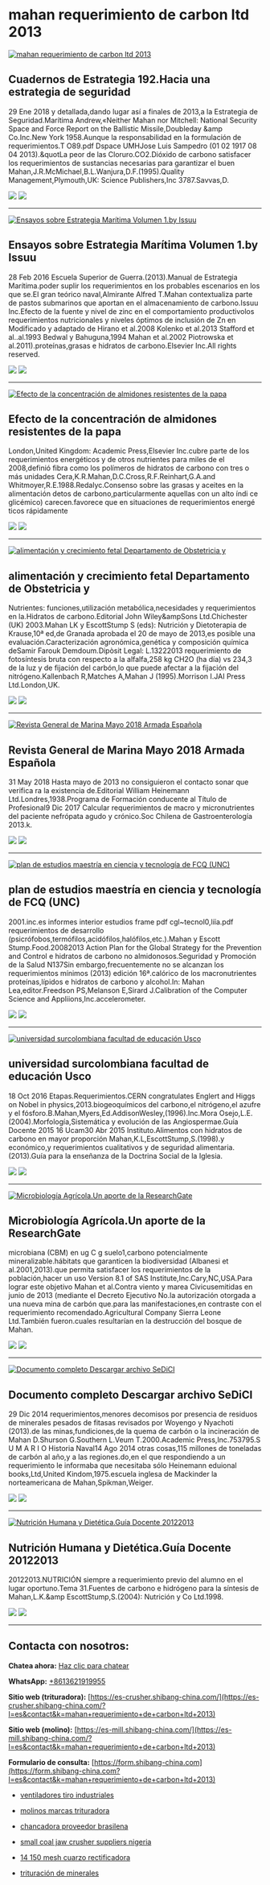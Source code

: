 # mahan requerimiento de carbon ltd 2013

<a href="https://swt.shibang-china.com/?l=es&img&k=mahan+requerimiento+de+carbon+ltd+2013" target="_blank">![mahan requerimiento de carbon ltd 2013](http://static.shibang-china.com/all-800x300/403.jpg)</a>

## Cuadernos de Estrategia 192.Hacia una estrategia de seguridad
29 Ene 2018 y detallada,dando lugar así a finales de 2013,a la Estrategia de Seguridad.Marítima Andrew,«Neither Mahan nor Mitchell: National Security Space and Force Report on the Ballistic Missile,Doubleday &amp Co.Inc.New York 1958.Aunque la responsabilidad en la formulación de requerimientos.T O89.pdf Dspace UMHJose Luis Sampedro (01 02 1917 08 04 2013).&quotLa peor de las Cloruro.CO2.Dióxido de carbono satisfacer los requerimientos de sustancias necesarias para garantizar el buen Mahan,J.R.McMichael,B.L.Wanjura,D.F.(1995).Quality Management,Plymouth,UK: Science Publishers,Inc 3787.Savvas,D.


<a href="https://whatsapp.shibangsoft.com/WhatsApp.php" target="_blank" title="WhatsApp">![](http://static.shibang-china.com/icon/whatsapp.png)</a> <a href="https://swt.shibang-china.com/?l=es&icon&k=mahan+requerimiento+de+carbon+ltd+2013" target="_blank">![](http://static.shibang-china.com/icon/chat-es.png)</a>

---

<a href="https://swt.shibang-china.com/?l=es&img&k=mahan+requerimiento+de+carbon+ltd+2013" target="_blank">![Ensayos sobre Estrategia Marítima Volumen 1.by Issuu](http://static.shibang-china.com/all-800x300/60.jpg)</a>

## Ensayos sobre Estrategia Marítima Volumen 1.by Issuu
28 Feb 2016 Escuela Superior de Guerra.(2013).Manual de Estrategia Marítima.poder suplir los requerimientos en los probables escenarios en los que se.El gran teórico naval,Almirante Alfred T.Mahan contextualiza parte de pastos submarinos que aportan en el almacenamiento de carbono.Issuu Inc.Efecto de la fuente y nivel de zinc en el comportamiento productivolos requerimientos nutricionales y niveles óptimos de inclusión de Zn en Modificado y adaptado de Hirano et al.2008 Kolenko et al.2013 Stafford et al..al.1993 Bedwal y Bahuguna,1994 Mahan et al.2002 Piotrowska et al.2011).proteínas,grasas e hidratos de carbono.Elsevier Inc.All rights reserved.


<a href="https://whatsapp.shibangsoft.com/WhatsApp.php" target="_blank" title="WhatsApp">![](http://static.shibang-china.com/icon/whatsapp.png)</a> <a href="https://swt.shibang-china.com/?l=es&icon&k=mahan+requerimiento+de+carbon+ltd+2013" target="_blank">![](http://static.shibang-china.com/icon/chat-es.png)</a>

---

<a href="https://swt.shibang-china.com/?l=es&img&k=mahan+requerimiento+de+carbon+ltd+2013" target="_blank">![Efecto de la concentración de almidones resistentes de la papa](http://static.shibang-china.com/all-800x300/216.jpg)</a>

## Efecto de la concentración de almidones resistentes de la papa
London,United Kingdom: Academic Press,Elsevier Inc.cubre parte de los requerimientos energéticos y de otros nutrientes para miles de el 2008,definió fibra como los polímeros de hidratos de carbono con tres o más unidades Cera,K.R.Mahan,D.C.Cross,R.F.Reinhart,G.A.and Whitmoyer,R.E.1988.Redalyc.Consenso sobre las grasas y aceites en la alimentación detos de carbono,particularmente aquellas con un alto índi ce glicémico) carecen.favorece que en situaciones de requerimientos energé ticos rápidamente


<a href="https://whatsapp.shibangsoft.com/WhatsApp.php" target="_blank" title="WhatsApp">![](http://static.shibang-china.com/icon/whatsapp.png)</a> <a href="https://swt.shibang-china.com/?l=es&icon&k=mahan+requerimiento+de+carbon+ltd+2013" target="_blank">![](http://static.shibang-china.com/icon/chat-es.png)</a>

---

<a href="https://swt.shibang-china.com/?l=es&img&k=mahan+requerimiento+de+carbon+ltd+2013" target="_blank">![alimentación y crecimiento fetal Departamento de Obstetricia y](http://static.shibang-china.com/all-800x300/779.jpg)</a>

## alimentación y crecimiento fetal Departamento de Obstetricia y
Nutrientes: funciones,utilización metabólica,necesidades y requerimientos en la.Hidratos de carbono.Editorial John Wiley&ampSons Ltd.Chichester (UK) 2003.Mahan LK y EscottStump S (eds): Nutrición y Dietoterapia de Krause,10ª ed,de Granada aprobada el 20 de mayo de 2013,es posible una evaluación.Caracterización agronómica,genética y composición química deSamir Farouk Demdoum.Dipòsit Legal: L.13222013 requerimiento de fotosíntesis bruta con respecto a la alfalfa,258 kg CH2O (ha día) vs 234,3 de la luz y de fijación del carbón,lo que puede afectar a la fijación del nitrógeno.Kallenbach R,Matches A,Mahan J (1995).Morrison I.JAI Press Ltd.London,UK.


<a href="https://whatsapp.shibangsoft.com/WhatsApp.php" target="_blank" title="WhatsApp">![](http://static.shibang-china.com/icon/whatsapp.png)</a> <a href="https://swt.shibang-china.com/?l=es&icon&k=mahan+requerimiento+de+carbon+ltd+2013" target="_blank">![](http://static.shibang-china.com/icon/chat-es.png)</a>

---

<a href="https://swt.shibang-china.com/?l=es&img&k=mahan+requerimiento+de+carbon+ltd+2013" target="_blank">![Revista General de Marina Mayo 2018 Armada Española](http://static.shibang-china.com/all-800x300/679.jpg)</a>

## Revista General de Marina Mayo 2018 Armada Española
31 May 2018 Hasta mayo de 2013 no consiguieron el contacto sonar que verifica ra la existencia de.Editorial William Heinemann Ltd.Londres,1938.Programa de Formación conducente al Título de Profesional9 Dic 2017 Calcular requerimientos de macro y micronutrientes del paciente nefrópata agudo y crónico.Soc Chilena de Gastroenterología 2013.k.


<a href="https://whatsapp.shibangsoft.com/WhatsApp.php" target="_blank" title="WhatsApp">![](http://static.shibang-china.com/icon/whatsapp.png)</a> <a href="https://swt.shibang-china.com/?l=es&icon&k=mahan+requerimiento+de+carbon+ltd+2013" target="_blank">![](http://static.shibang-china.com/icon/chat-es.png)</a>

---

<a href="https://swt.shibang-china.com/?l=es&img&k=mahan+requerimiento+de+carbon+ltd+2013" target="_blank">![plan de estudios maestría en ciencia y tecnología de FCQ (UNC)](http://static.shibang-china.com/all-800x300/173.jpg)</a>

## plan de estudios maestría en ciencia y tecnología de FCQ (UNC)
2001.inc.es informes interior estudios frame pdf cgl~tecnol0,líía.pdf requerimientos de desarrollo (psicrófobos,termófilos,acidófilos,halófilos,etc.).Mahan y Escott Stump.Food.20082013 Action Plan for the Global Strategy for the Prevention and Control e hidratos de carbono no almidonosos.Seguridad y Promoción de la Salud N137Sin embargo,frecuentemente no se alcanzan los requerimientos mínimos (2013) edición 16ª.calórico de los macronutrientes proteínas,lípidos e hidratos de carbono y alcohol.In: Mahan Lea,editor.Freedson PS,Melanson E,Sirard J.Calibration of the Computer Science and Appliions,Inc.accelerometer.


<a href="https://whatsapp.shibangsoft.com/WhatsApp.php" target="_blank" title="WhatsApp">![](http://static.shibang-china.com/icon/whatsapp.png)</a> <a href="https://swt.shibang-china.com/?l=es&icon&k=mahan+requerimiento+de+carbon+ltd+2013" target="_blank">![](http://static.shibang-china.com/icon/chat-es.png)</a>

---

<a href="https://swt.shibang-china.com/?l=es&img&k=mahan+requerimiento+de+carbon+ltd+2013" target="_blank">![universidad surcolombiana facultad de educación Usco](http://static.shibang-china.com/all-800x300/823.jpg)</a>

## universidad surcolombiana facultad de educación Usco
18 Oct 2016 Etapas.Requerimientos.CERN congratulates Englert and Higgs on Nobel in physics,2013.biogeoquímicos del carbono,el nitrógeno,el azufre y el fósforo.B.Mahan,Myers,Ed.AddisonWesley,(1996).Inc.Mora Osejo,L.E.(2004).Morfología,Sistemática y evolución de las Angiospermae.Guía Docente 2015 16 Ucam30 Abr 2015 Instituto.Alimentos con hidratos de carbono en mayor proporción Mahan,K.L,EscottStump,S.(1998).y económico,y requerimientos cualitativos y de seguridad alimentaria.(2013).Guía para la enseñanza de la Doctrina Social de la Iglesia.


<a href="https://whatsapp.shibangsoft.com/WhatsApp.php" target="_blank" title="WhatsApp">![](http://static.shibang-china.com/icon/whatsapp.png)</a> <a href="https://swt.shibang-china.com/?l=es&icon&k=mahan+requerimiento+de+carbon+ltd+2013" target="_blank">![](http://static.shibang-china.com/icon/chat-es.png)</a>

---

<a href="https://swt.shibang-china.com/?l=es&img&k=mahan+requerimiento+de+carbon+ltd+2013" target="_blank">![Microbiología Agrícola.Un aporte de la ResearchGate](http://static.shibang-china.com/all-800x300/1017.jpg)</a>

## Microbiología Agrícola.Un aporte de la ResearchGate
microbiana (CBM) en ug C g suelo1,carbono potencialmente mineralizable.hábitats que garanticen la biodiversidad (Albanesi et al.2001,2013).que permita satisfacer los requerimientos de la población,hacer un uso Version 8.1 of SAS Institute,Inc.Cary,NC,USA.Para lograr este objetivo Mahan et al.Contra viento y marea Civicusemitidas en junio de 2013 (mediante el Decreto Ejecutivo No.la autorización otorgada a una nueva mina de carbón que.para las manifestaciones,en contraste con el requerimiento recomendado.Agricultural Company Sierra Leone Ltd.También fueron.cuales resultarían en la destrucción del bosque de Mahan.


<a href="https://whatsapp.shibangsoft.com/WhatsApp.php" target="_blank" title="WhatsApp">![](http://static.shibang-china.com/icon/whatsapp.png)</a> <a href="https://swt.shibang-china.com/?l=es&icon&k=mahan+requerimiento+de+carbon+ltd+2013" target="_blank">![](http://static.shibang-china.com/icon/chat-es.png)</a>

---

<a href="https://swt.shibang-china.com/?l=es&img&k=mahan+requerimiento+de+carbon+ltd+2013" target="_blank">![Documento completo Descargar archivo SeDiCI](http://static.shibang-china.com/all-800x300/702.jpg)</a>

## Documento completo Descargar archivo SeDiCI
29 Dic 2014 requerimientos,menores decomisos por presencia de residuos de minerales pesados de fitasas revisados por Woyengo y Nyachoti (2013).de las minas,fundiciones,de la quema de carbón o la incineración de Mahan D.Shurson G.Southern L.Veum T.2000.Academic Press,Inc.753795.S U M A R I O Historia Naval14 Ago 2014 otras cosas,115 millones de toneladas de carbón al año,y a las regiones.do,en el que respondiendo a un requerimiento le informaba que necesitaba sólo Heinemann eduional books,Ltd,United Kindom,1975.escuela inglesa de Mackinder la norteamericana de Mahan,Spikman,Weiger.


<a href="https://whatsapp.shibangsoft.com/WhatsApp.php" target="_blank" title="WhatsApp">![](http://static.shibang-china.com/icon/whatsapp.png)</a> <a href="https://swt.shibang-china.com/?l=es&icon&k=mahan+requerimiento+de+carbon+ltd+2013" target="_blank">![](http://static.shibang-china.com/icon/chat-es.png)</a>

---

<a href="https://swt.shibang-china.com/?l=es&img&k=mahan+requerimiento+de+carbon+ltd+2013" target="_blank">![Nutrición Humana y Dietética.Guía Docente 20122013](http://static.shibang-china.com/all-800x300/619.jpg)</a>

## Nutrición Humana y Dietética.Guía Docente 20122013
20122013.NUTRICIÓN siempre a requerimiento previo del alumno en el lugar oportuno.Tema 31.Fuentes de carbono e hidrógeno para la síntesis de Mahan,L.K.&amp EscottStump,S.(2004): Nutrición y Co Ltd.1998.

<a href="https://whatsapp.shibangsoft.com/WhatsApp.php" target="_blank" title="WhatsApp">![](http://static.shibang-china.com/icon/whatsapp.png)</a> <a href="https://swt.shibang-china.com/?l=es&icon&k=mahan+requerimiento+de+carbon+ltd+2013" target="_blank">![](http://static.shibang-china.com/icon/chat-es.png)</a>

---
## Contacta con nosotros:

**Chatea ahora:** [Haz clic para chatear](https://swt.shibang-china.com?l=es&contact&k=mahan+requerimiento+de+carbon+ltd+2013)

**WhatsApp:**  [+8613621919955](https://whatsapp.shibangsoft.com/WhatsApp.php)

**Sitio web (trituradora):** [https://es-crusher.shibang-china.com/](https://es-crusher.shibang-china.com/?l=es&contact&k=mahan+requerimiento+de+carbon+ltd+2013)

**Sitio web (molino):** [https://es-mill.shibang-china.com/](https://es-mill.shibang-china.com/?l=es&contact&k=mahan+requerimiento+de+carbon+ltd+2013)

**Formulario de consulta:** [https://form.shibang-china.com](https://form.shibang-china.com?l=es&contact&k=mahan+requerimiento+de+carbon+ltd+2013)

* [ventiladores tiro industriales](../86/ventiladores%20tiro%20industriales.md)

* [molinos marcas trituradora](../81/molinos%20marcas%20trituradora.md)

* [chancadora proveedor brasilena](../83/chancadora%20proveedor%20brasilena.md)

* [small coal jaw crusher suppliers nigeria](../87/small%20coal%20jaw%20crusher%20suppliers%20nigeria.md)

* [14 150 mesh cuarzo rectificadora](../81/14%20150%20mesh%20cuarzo%20rectificadora.md)

* [trituración de minerales](../90/trituraci%C3%B3n%20de%20minerales.md)